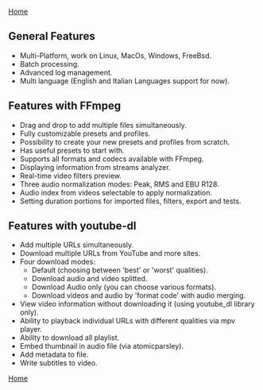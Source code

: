 [Home](index.md)

## General Features
- Multi-Platform, work on Linux, MacOs, Windows, FreeBsd.
- Batch processing.
- Advanced log management.
- Multi language (English and Italian Languages support for now).

## Features with FFmpeg
- Drag and drop to add multiple files simultaneously.
- Fully customizable presets and profiles.
- Possibility to create your new presets and profiles from scratch.
- Has useful presets to start with.
- Supports all formats and codecs available with FFmpeg.
- Displaying information from streams analyzer.
- Real-time video filters preview.
- Three audio normalization modes: Peak, RMS and EBU R128.
- Audio index from videos selectable to apply normalization.
- Setting duration portions for imported files, filters, export and tests.

## Features with youtube-dl
- Add multiple URLs simultaneously.
- Download multiple URLs from YouTube and more sites.
- Four download modes:
    - Default (choosing between 'best' or 'worst' qualities).
    - Download audio and video splitted.
    - Download Audio only (you can choose various formats).
    - Download videos and audio by 'format code' with audio merging.
- View video information without downloading it (using youtube_dl library only).
- Ability to playback individual URLs with different qualities via mpv player.
- Ability to download all playlist.
- Embed thumbnail in audio file (via atomicparsley).
- Add metadata to file.
- Write subtitles to video.

[Home](index.md)
